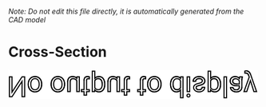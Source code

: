 ###### Note: Do not edit this file directly, it is automatically generated from the CAD model

# Cross-Section

![](/project.svg)



 

